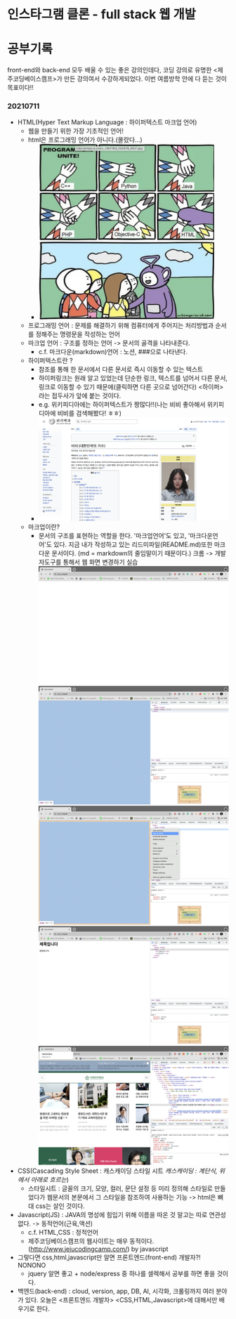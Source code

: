# 인스타그램 클론 - full stack 웹 개발 
# 공부기록
front-end와 back-end 모두 배울 수 있는 좋은 강의인데다, 코딩 강의로 유명한 <제주코딩베이스캠프>가 만든 강의여서 수강하게되었다. 이번 여름방학 안에 다 듣는 것이 목표이다!! 
### 20210711
- HTML(Hyper Text Markup Language : 하이퍼텍스트 마크업 언어)
  - 웹을 만들기 위한 가장 기초적인 언어!
  - html은 프로그래밍 언어가 아니다.(몰랐다...)
    - <img src="./img/스크린샷0711_2.png" width="400" height="400">
  - 프로그래밍 언어 : 문제를 해결하기 위해 컴퓨터에게 주어지는 처리방법과 순서를 정해주는 명령문을 작성하는 언어
  - 마크업 언어 : 구조를 정하는 언어 -> 문서의 골격을 나타내준다.
    - c.f. 마크다운(markdown)언어 : 노션, ###으로 나타낸다.
  - 하이퍼텍스트란 ? 
    - 참조를 통해 한 문서에서 다른 문서로 즉시 이동할 수 있는 텍스트
    - 하이퍼링크는 원래 알고 있었는데 단순한 링크, 텍스트를 넘어서 다른 문서,링크로 이동할 수 있기 때문에(클릭하면 다른 곳으로 넘어간다) <하이퍼>라는 접두사가 앞에 붙는 것이다.
    - e.g. 위키피디아에는 하이퍼텍스트가 짱많다!!(나는 비비 좋아해서 위키피디아에 비비를 검색해봤다! ㅎㅎ)
    - ![pic1](./img/스크린샷0711_1.png)
  - 마크업이란? 
    - 문서의 구조를 표현하는 역할을 한다. '마크업언어'도 있고, '마크다운언어'도 있다. 지금 내가 작성하고 있는 리드미파일(README.md)또한 마크다운 문서이다. (md = markdown의 줄임말이기 때문이다.)
크롬 -> 개발자도구를 통해서 웹 화면 변경하기 실습
![pic1](./img/스크린샷0711_3.png)
![pic1](./img/스크린샷0711_4.png)
![pic1](./img/스크린샷0711_6.png)
![pic1](./img/스크린샷0711_7.png)
![pic1](./img/스크린샷0711_5.png)
- CSS(Cascading Style Sheet : 캐스캐이딩 스타일 시트 *캐스캐이딩 : 계단식, 위에서 아래로 흐르는*)
  - 스타일시트 : 글꼴의 크기, 모양, 컬러, 문단 설정 등 미리 정의해 스타일로 만들었다가 웹문서의 본문에서 그 스타일을 참조하여 사용하는 기능 -> html은 뼈대 css는 살인 것이다.
- Javascript(JS) : JAVA의 명성에 힘입기 위해 이름을 따온 것 말고는 따로 연관성 없다. -> 동적언어(근육,액션)
  - c.f. HTML,CSS : 정적언어
  - 제주코딩베이스캠프의 웹사이트는 매우 동적이다.(http://www.jejucodingcamp.com/) by javascript
- 그렇다면 css,html,javascript만 알면 프론트엔드(front-end) 개발자?! NONONO
  - jquery 알면 좋고 + node/express 중 하나를 셀렉해서 공부를 하면 좋을 것이다.
- 백엔드(back-end) : cloud, version, app, DB, AI, 시각화, 크롤링까지 여러 분야가 있다. 
오늘은 <프론트엔드 개발자> <CSS,HTML,Javascript>에 대해서만 배우기로 한다.
